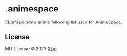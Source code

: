 # .animespace

XLor's personal anime following list used for [AnimeSpace](https://github.com/yjl9903/AnimeSpace).

## License

MIT License © 2023 [XLor](https://github.com/yjl9903)
